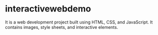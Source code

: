 # interactivewebdemo
It is a web development project built using HTML, CSS, and JavaScript. It contains images, style sheets, and interactive elements.
